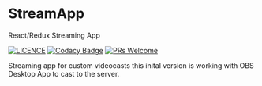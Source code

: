 # StreamApp
React/Redux Streaming App

[![LICENCE](https://img.shields.io/dub/l/vibe-d.svg)](https://github.com/edsphinx/streamapp/blob/master/LICENSE)
[![Codacy Badge](https://api.codacy.com/project/badge/Grade/8395d6f00cdb411aab479ebd654ae236)](https://www.codacy.com/app/edsphinx/streamapp?utm_source=github.com&amp;utm_medium=referral&amp;utm_content=edsphinx/streamapp&amp;utm_campaign=Badge_Grade)
[![PRs Welcome](https://img.shields.io/badge/PRs-welcome-brightgreen.svg?style=flat-square)](http://makeapullrequest.com)

Streaming app for custom videocasts this inital version is working with OBS Desktop App to cast to the server.
